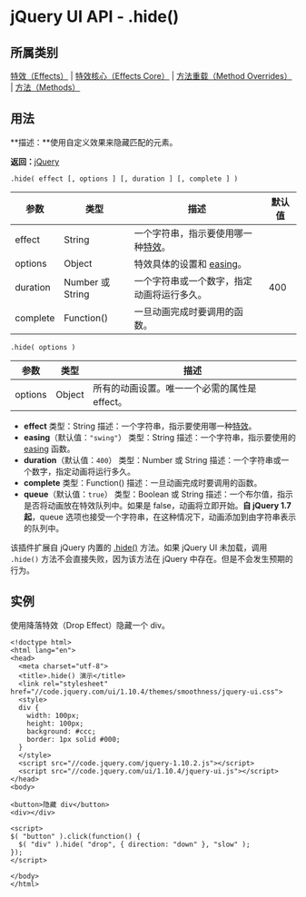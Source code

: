 # jQuery UI API - .hide()

## 所属类别

[特效（Effects）](ref-effects.html) | [特效核心（Effects Core）](ref-effects-core.html) | [方法重载（Method Overrides）](ref-overrides.html) | [方法（Methods）](ref-methods.html)

## 用法

**描述：**使用自定义效果来隐藏匹配的元素。

**返回：**[jQuery](//api.jquery.com/Types/#jQuery)

```
.hide( effect [, options ] [, duration ] [, complete ] )
```

| 参数 | 类型 | 描述 | 默认值 |
| --- | --- | --- | --- |
| effect | String | 一个字符串，指示要使用哪一种[特效](api-category-effects.html)。 |
| options | Object | 特效具体的设置和 [easing](api-easings.html)。 |
| duration | Number 或 String | 一个字符串或一个数字，指定动画将运行多久。 | 400 |
| complete | Function() | 一旦动画完成时要调用的函数。 |

```
.hide( options )
```

| 参数 | 类型 | 描述 |
| --- | --- | --- |
| options | Object | 所有的动画设置。唯一一个必需的属性是 effect。

*   **effect**
    类型：String
    描述：一个字符串，指示要使用哪一种[特效](api-category-effects.html)。
*   **easing**（默认值：`"swing"`）
    类型：String
    描述：一个字符串，指示要使用的 [easing](api-easings.html) 函数。
*   **duration**（默认值：`400`）
    类型：Number 或 String
    描述：一个字符串或一个数字，指定动画将运行多久。
*   **complete**
    类型：Function()
    描述：一旦动画完成时要调用的函数。
*   **queue**（默认值：`true`）
    类型：Boolean 或 String
    描述：一个布尔值，指示是否将动画放在特效队列中。如果是 false，动画将立即开始。**自 jQuery 1.7 起**，queue 选项也接受一个字符串，在这种情况下，动画添加到由字符串表示的队列中。

该插件扩展自 jQuery 内置的 [.hide()](/jquery/eff-hide.html) 方法。如果 jQuery UI 未加载，调用 `.hide()` 方法不会直接失败，因为该方法在 jQuery 中存在。但是不会发生预期的行为。

## 实例

使用降落特效（Drop Effect）隐藏一个 div。

```
<!doctype html>
<html lang="en">
<head>
  <meta charset="utf-8">
  <title>.hide() 演示</title>
  <link rel="stylesheet" href="//code.jquery.com/ui/1.10.4/themes/smoothness/jquery-ui.css">
  <style>
  div {
    width: 100px;
    height: 100px;
    background: #ccc;
    border: 1px solid #000;
  }
  </style>
  <script src="//code.jquery.com/jquery-1.10.2.js"></script>
  <script src="//code.jquery.com/ui/1.10.4/jquery-ui.js"></script>
</head>
<body>

<button>隐藏 div</button>
<div></div>

<script>
$( "button" ).click(function() {
  $( "div" ).hide( "drop", { direction: "down" }, "slow" );
});
</script>

</body>
</html>

```


